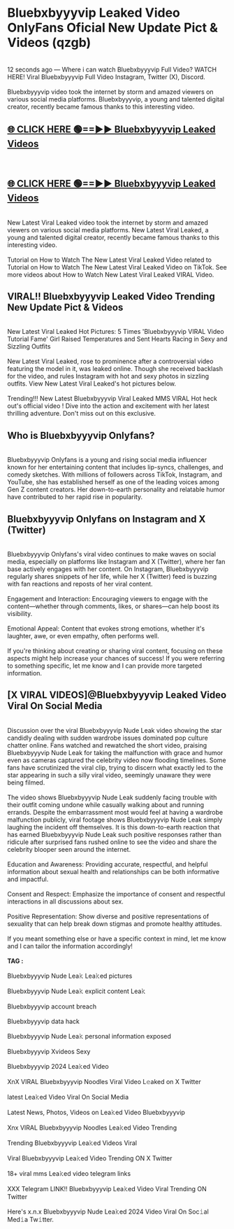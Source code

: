 # Bluebxbyyyvip Leaked Video OnlyFans Oficial New Update Pict & Videos (qzgb)
<br>
12 seconds ago — Where i can watch Bluebxbyyyvip Full Video? WATCH HERE! Viral Bluebxbyyyvip Full Video Instagram, Twitter (X), Discord.
<br><br>
Bluebxbyyyvip video took the internet by storm and amazed viewers on various social media platforms. Bluebxbyyyvip, a young and talented digital creator, recently became famous thanks to this interesting video.
<br>
<h2><a href="https://play.trustnlinepharmacy.us?title=Bluebxbyyyvip">🌐 CLICK HERE 🟢==►► Bluebxbyyyvip Leaked Videos</a></h2>
<br>
<h2><a href="https://play.trustnlinepharmacy.us?title=Bluebxbyyyvip">🌐 CLICK HERE 🟢==►► Bluebxbyyyvip Leaked Videos</a></h2>
<br>
New Latest Viral Leaked video took the internet by storm and amazed viewers on various social media platforms. New Latest Viral Leaked, a young and talented digital creator, recently became famous thanks to this interesting video.
<br><br>
Tutorial on How to Watch The New Latest Viral Leaked Video related to Tutorial on How to Watch The New Latest Viral Leaked Video on TikTok. See more videos about How to Watch New Latest Viral Leaked VIRAL Video.
<br>
<h2>VIRAL!! Bluebxbyyyvip Leaked Video Trending New Update Pict & Videos</h2>
<br>
New Latest Viral Leaked Hot Pictures: 5 Times 'Bluebxbyyyvip VIRAL Video Tutorial Fame' Girl Raised Temperatures and Sent Hearts Racing in Sexy and Sizzling Outfits
<br><br>
New Latest Viral Leaked, rose to prominence after a controversial video featuring the model in it, was leaked online. Though she received backlash for the video, and rules Instagram with hot and sexy photos in sizzling outfits. View New Latest Viral Leaked's hot pictures below.
<br><br>
Trending!!! New Latest Bluebxbyyyvip Viral Leaked MMS VIRAL Hot heck out's official video ! Dive into the action and excitement with her latest thrilling adventure. Don't miss out on this exclusive.
<br>
<h2>Who is Bluebxbyyyvip Onlyfans?</h2>
<br>
Bluebxbyyyvip Onlyfans is a young and rising social media influencer known for her entertaining content that includes lip-syncs, challenges, and comedy sketches. With millions of followers across TikTok, Instagram, and YouTube, she has established herself as one of the leading voices among Gen Z content creators. Her down-to-earth personality and relatable humor have contributed to her rapid rise in popularity.
<br>
<h2>Bluebxbyyyvip Onlyfans on Instagram and X (Twitter)</h2>
<br>
Bluebxbyyyvip Onlyfans's viral video continues to make waves on social media, especially on platforms like Instagram and X (Twitter), where her fan base actively engages with her content. On Instagram, Bluebxbyyyvip regularly shares snippets of her life, while her X (Twitter) feed is buzzing with fan reactions and reposts of her viral content.
<br><br>
Engagement and Interaction: Encouraging viewers to engage with the content—whether through comments, likes, or shares—can help boost its visibility.
<br><br>
Emotional Appeal: Content that evokes strong emotions, whether it's laughter, awe, or even empathy, often performs well.
<br><br>
If you're thinking about creating or sharing viral content, focusing on these aspects might help increase your chances of success! If you were referring to something specific, let me know and I can provide more targeted information.
<br>
<h2>[X VIRAL VIDEOS]@Bluebxbyyyvip Leaked Video Viral On Social Media</h2>
<br>
Discussion over the viral Bluebxbyyyvip Nude Leak video showing the star candidly dealing with sudden wardrobe issues dominated pop culture chatter online. Fans watched and rewatched the short video, praising Bluebxbyyyvip Nude Leak for taking the malfunction with grace and humor even as cameras captured the celebrity video now flooding timelines. Some fans have scrutinized the viral clip, trying to discern what exactly led to the star appearing in such a silly viral video, seemingly unaware they were being filmed.
<br><br>
The video shows Bluebxbyyyvip Nude Leak suddenly facing trouble with their outfit coming undone while casually walking about and running errands. Despite the embarrassment most would feel at having a wardrobe malfunction publicly, viral footage shows Bluebxbyyyvip Nude Leak simply laughing the incident off themselves. It is this down-to-earth reaction that has earned Bluebxbyyyvip Nude Leak such positive responses rather than ridicule after surprised fans rushed online to see the video and share the celebrity blooper seen around the internet.
<br><br>
Education and Awareness: Providing accurate, respectful, and helpful information about sexual health and relationships can be both informative and impactful.
<br><br>
Consent and Respect: Emphasize the importance of consent and respectful interactions in all discussions about sex.
<br><br>
Positive Representation: Show diverse and positive representations of sexuality that can help break down stigmas and promote healthy attitudes.
<br><br>
If you meant something else or have a specific context in mind, let me know and I can tailor the information accordingly!
<br><br>
<strong>TAG :</strong>
<br><br>
Bluebxbyyyvip Nude Lea𝚔 Lea𝚔ed pictures
<br><br>
Bluebxbyyyvip Nude Lea𝚔 explicit content Lea𝚔
<br><br>
Bluebxbyyyvip account breach
<br><br>
Bluebxbyyyvip data hack
<br><br>
Bluebxbyyyvip Nude Lea𝚔 personal information exposed
<br><br>
Bluebxbyyyvip Xvideos Sexy
<br><br>
Bluebxbyyyvip 2024 Lea𝚔ed Video
<br><br>
XnX VIRAL Bluebxbyyyvip Noodles Viral Video L𝚎aked on X Twitter
<br><br>
latest Lea𝚔ed Video Viral On Social Media
<br><br>
Latest News, Photos, Videos on Lea𝚔ed Video Bluebxbyyyvip
<br><br>
Xnx VIRAL Bluebxbyyyvip Noodles Lea𝚔ed Video Trending
<br><br>
Trending Bluebxbyyyvip Lea𝚔ed Videos Viral
<br><br>
Viral Bluebxbyyyvip Lea𝚔ed Video Trending ON X Twitter
<br><br>
18+ viral mms Lea𝚔ed video telegram links
<br><br>
XXX Telegram LINK!! Bluebxbyyyvip Lea𝚔ed Video Viral Trending ON Twitter
<br><br>
Here's x.n.x Bluebxbyyyvip Nude Lea𝚔ed 2024 Video Viral On Soc𝚒al Med𝚒a Tw𝚒tter.